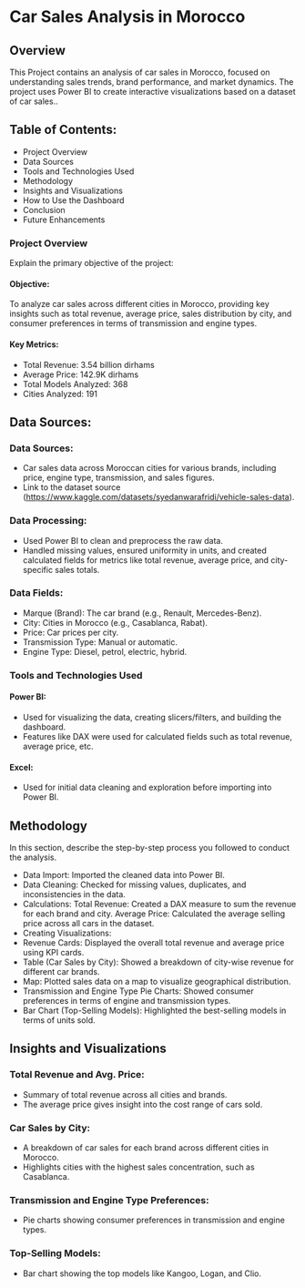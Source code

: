# Car Sales Analysis in Morocco

## Overview
This Project contains an analysis of car sales in Morocco, focused on understanding sales trends, brand performance, and market dynamics. The project uses Power BI to create interactive visualizations based on a dataset of car sales..



## Table of Contents:

- Project Overview
- Data Sources
- Tools and Technologies Used
- Methodology
- Insights and Visualizations
- How to Use the Dashboard
- Conclusion
- Future Enhancements

### Project Overview
Explain the primary objective of the project:

#### Objective:
To analyze car sales across different cities in Morocco, providing key insights such as total revenue, average price, sales distribution by city, and consumer preferences in terms of transmission and engine types.

#### Key Metrics:
- Total Revenue: 3.54 billion dirhams
- Average Price: 142.9K dirhams
- Total Models Analyzed: 368
- Cities Analyzed: 191
  


## Data Sources:

### Data Sources:
- Car sales data across Moroccan cities for various brands, including price, engine type, transmission, and sales figures.
-  Link to the dataset source (https://www.kaggle.com/datasets/syedanwarafridi/vehicle-sales-data).
  
### Data Processing:
- Used Power BI to clean and preprocess the raw data.
- Handled missing values, ensured uniformity in units, and created calculated fields for metrics like total revenue, average price, and city-specific sales totals.

  
### Data Fields:
- Marque (Brand): The car brand (e.g., Renault, Mercedes-Benz).
- City: Cities in Morocco (e.g., Casablanca, Rabat).
- Price: Car prices per city.
- Transmission Type: Manual or automatic.
- Engine Type: Diesel, petrol, electric, hybrid.



### Tools and Technologies Used

#### Power BI:
- Used for visualizing the data, creating slicers/filters, and building the dashboard.
- Features like DAX were used for calculated fields such as total revenue, average price, etc.
#### Excel:
- Used for initial data cleaning and exploration before importing into Power BI.


## Methodology
In this section, describe the step-by-step process you followed to conduct the analysis.

- Data Import: Imported the cleaned data into Power BI.
- Data Cleaning: Checked for missing values, duplicates, and inconsistencies in the data.
- Calculations:
Total Revenue: Created a DAX measure to sum the revenue for each brand and city.
Average Price: Calculated the average selling price across all cars in the dataset.
- Creating Visualizations:
- Revenue Cards: Displayed the overall total revenue and average price using KPI cards.
- Table (Car Sales by City): Showed a breakdown of city-wise revenue for different car brands.
- Map: Plotted sales data on a map to visualize geographical distribution.
- Transmission and Engine Type Pie Charts: Showed consumer preferences in terms of engine and transmission types.
- Bar Chart (Top-Selling Models): Highlighted the best-selling models in terms of units sold.


## Insights and Visualizations

### Total Revenue and Avg. Price:
- Summary of total revenue across all cities and brands.
- The average price gives insight into the cost range of cars sold.
  

### Car Sales by City:
- A breakdown of car sales for each brand across different cities in Morocco.
- Highlights cities with the highest sales concentration, such as Casablanca.
  
### Transmission and Engine Type Preferences:
- Pie charts showing consumer preferences in transmission and engine types.
  
### Top-Selling Models:
- Bar chart showing the top models like Kangoo, Logan, and Clio.



